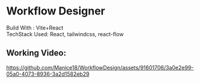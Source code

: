# Workflow Designer

Build With : Vite+React
</br>
TechStack Used: React, tailwindcss, react-flow

## Working Video:



https://github.com/Manice18/WorkflowDesign/assets/91601706/3a0e2e99-05a0-4073-8936-3a2d1582eb29

